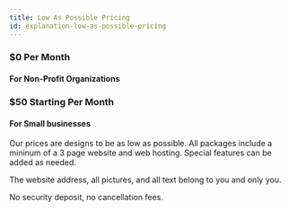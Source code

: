```yaml
---
title: Low As Possible Pricing
id: explanation-low-as-possible-pricing
---
```

### <span class="custom-color-1">$0</span> Per Month

#### For <span class="custom-color-2">Non-Profit Organizations</span>

### <span class="custom-color-3">$50</span> Starting Per Month

#### For <span class="custom-color-4">Small businesses</span>

Our prices are designs to be as low as possible. All packages include a mininum of a 3 page website and web hosting. Special features can be added as needed.

The website address, all pictures, and all text belong to you and only you.

No security deposit, no cancellation fees.